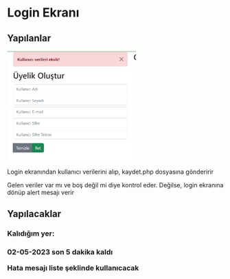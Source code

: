 <h1>Login Ekranı</h1>
<h2>Yapılanlar</h2>
<img src="./images/uye_giri_ekrani.png" width="300px">
<p>Login ekranından kullanıcı verilerini alıp, kaydet.php dosyasına gönderirir</p>
<p>Gelen veriler var mı ve boş değil mi diye kontrol eder. Değilse, login ekranına dönüp alert mesajı verir</p>

<h2>Yapılacaklar</h2>
<h3>Kalıdığım yer:<h3>
<p>02-05-2023 son 5 dakika kaldı</p>
<p>Hata mesajı liste şeklinde kullanıcacak</p>
